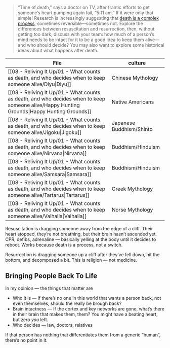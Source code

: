 > “Time of death,” says a doctor on TV, after frantic efforts to get someone’s heart pumping again fail, “5:11 am.” If it were only that simple! Research is increasingly suggesting that [death is a complex process](https://www.technologyreview.com/2023/11/17/1082937/what-is-death/), sometimes reversible—sometimes not. Explore the differences between resuscitation and resurrection, then, without getting too dark, discuss with your team: how much of a person’s mind needs to be intact for it to be a good idea to keep them alive—and who should decide? You may also want to explore some historical ideas about what happens after death.

| File                                                                                                                                          | culture                  |
| --------------------------------------------------------------------------------------------------------------------------------------------- | ------------------------ |
| [[08 - Reliving It Up/01 - What counts as death, and who decides when to keep someone alive/Diyu\|Diyu]]                                   | Chinese Mythology        |
| [[08 - Reliving It Up/01 - What counts as death, and who decides when to keep someone alive/Happy Hunting Grounds\|Happy Hunting Grounds]] | Native Americans         |
| [[08 - Reliving It Up/01 - What counts as death, and who decides when to keep someone alive/Jigoku\|Jigoku]]                               | Japanese Buddhism/Shinto |
| [[08 - Reliving It Up/01 - What counts as death, and who decides when to keep someone alive/Nirvana\|Nirvana]]                             | Buddhism/Hinduism        |
| [[08 - Reliving It Up/01 - What counts as death, and who decides when to keep someone alive/Samsara\|Samsara]]                             | Buddhism/Hinduism        |
| [[08 - Reliving It Up/01 - What counts as death, and who decides when to keep someone alive/Tartarus\|Tartarus]]                           | Greek Mythology          |
| [[08 - Reliving It Up/01 - What counts as death, and who decides when to keep someone alive/Valhalla\|Valhalla]]                           | Norse Mythology          |


Resuscitation is dragging someone away from the edge of a cliff. Their heart stopped, they’re not breathing, but their brain hasn’t ascended yet. CPR, defibs, adrenaline — basically yelling at the body until it decides to reboot. Works because death is a process, not a switch.

Resurrection is dragging someone up a cliff after they’ve fell down, hit the bottom, and decomposed a bit. This is religion — not medicine.

## Bringing People Back To Life

In my opinion — the things that matter are

 - Who it is — if there’s no one in this world that wants a person back, not even themselves, should the really be brough back?
 - Brain intactness — If the cortex and key networks are gone, what’s there in their brain that makes them, them? You might have a beating heart, but zero *you* left.
 - Who decides — law, doctors, relatives

If that person has nothing that differentiates them from a generic “human”, there’s no point in it.
